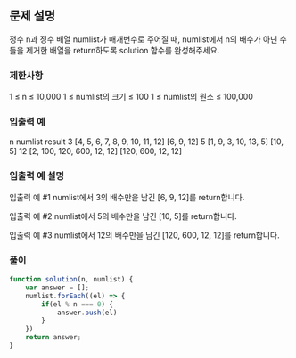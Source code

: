## 문제 설명

정수 n과 정수 배열 numlist가 매개변수로 주어질 때, numlist에서 n의 배수가 아닌 수들을 제거한 배열을 return하도록 solution 함수를 완성해주세요.

### 제한사항

1 ≤ n ≤ 10,000
1 ≤ numlist의 크기 ≤ 100
1 ≤ numlist의 원소 ≤ 100,000

### 입출력 예

n numlist result
3 [4, 5, 6, 7, 8, 9, 10, 11, 12] [6, 9, 12]
5 [1, 9, 3, 10, 13, 5] [10, 5]
12 [2, 100, 120, 600, 12, 12] [120, 600, 12, 12]

### 입출력 예 설명

입출력 예 #1
numlist에서 3의 배수만을 남긴 [6, 9, 12]를 return합니다.

입출력 예 #2
numlist에서 5의 배수만을 남긴 [10, 5]를 return합니다.

입출력 예 #3
numlist에서 12의 배수만을 남긴 [120, 600, 12, 12]를 return합니다.

### 풀이

```javaScript
function solution(n, numlist) {
    var answer = [];
    numlist.forEach((el) => {
        if(el % n === 0) {
            answer.push(el)
        }
    })
    return answer;
}
```
